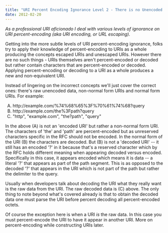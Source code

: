 ```yaml
---
title: "URI Percent Encoding Ignorance Level 2 - There is no Unencoded URI"
date: 2012-02-20
---
```

<div xmlns="http://www.w3.org/1999/xhtml"><div><p><i>As a professional URI aficionado I deal with various levels of ignorance on URI percent-encoding (aka URI encoding, or URL escaping).</i></p><p>
    Getting into the more subtle levels of URI percent-encoding ignorance, folks try to apply their knowledge of percent-encoding to URIs as a whole producing the concepts escaped URIs and unescaped
    URIs. However there are no such things - URIs themselves aren't percent-encoded or decoded but rather contain characters that are percent-encoded or decoded. Applying percent-encoding or decoding
    to a URI as a whole produces a new and non-equivalent URI.
  </p><p>
    Instead of lingering on the incorrect concepts we'll just cover the correct ones: there's raw unencoded data, non-normal form URIs and normal form URIs. For example:
  </p><ol type="A"><li>http://example.com/%74%68%65%3F%70%61%74%68?query
    </li><li>http://example.com/the%3Fpath?query
    </li><li>"http", "example.com", "the?path", "query"
    </li></ol><p>
    In the above (A) is not an 'encoded URI' but rather a non-normal form URI. The characters of 'the' and 'path' are percent-encoded but as unreserved characters specific in the RFC should not be
    encoded. In the normal form of the URI (B) the characters are decoded. But (B) is not a 'decoded URI' -- it still has an encoded '?' in it because that's a reserved character which by the RFC
    holds different meaning when appearing decoded versus encoded. Specifically in this case, it appears encoded which means it is data -- a literal '?' that appears as part of the path segment. This
    is as opposed to the decoded '?' that appears in the URI which is not part of the path but rather the delimiter to the query.
  </p><p>
    Usually when developers talk about decoding the URI what they really want is the raw data from the URI. The raw decoded data is (C) above. The only thing to note beyond what's covered already is
    that to obtain the decoded data one must parse the URI before percent decoding all percent-encoded octets.
  </p><p>
    Of course the exception here is when a URI <i>is</i> the raw data. In this case you must percent-encode the URI to have it appear in another URI. More on percent-encoding while constructing URIs
    later.
  </p><div class="blogger-post-footer"><img width="1" height="1" src="https://blogger.googleusercontent.com/tracker/1670048653123050463-2514262428576226729?l=davescoolblog.blogspot.com" alt="" /></div></div></div>
